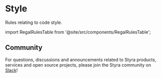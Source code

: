 # Style

Rules relating to code style.

import RegalRulesTable from '@site/src/components/RegalRulesTable';

<!-- markdownlint-disable MD033 -->
<RegalRulesTable category="style"/>

## Community

For questions, discussions and announcements related to Styra products, services and open source projects, please join
the Styra community on [Slack](https://inviter.co/styra)!

